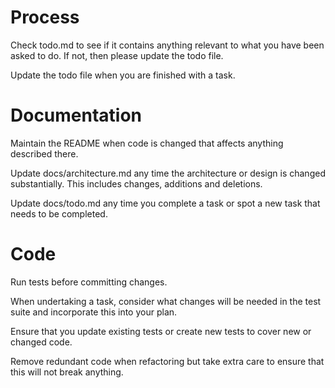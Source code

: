# Process

Check todo.md to see if it contains anything relevant to what you have been asked to do. If not, then please update the todo file.

Update the todo file when you are finished with a task.

# Documentation 

Maintain the README when code is changed that affects anything described there.

Update docs/architecture.md any time the architecture or design is changed substantially. This includes changes, additions and deletions.

Update docs/todo.md any time you complete a task or spot a new task that needs to be completed.

# Code

Run tests before committing changes.

When undertaking a task, consider what changes will be needed in the test suite and incorporate this into your plan.

Ensure that you update existing tests or create new tests to cover new or changed code.

Remove redundant code when refactoring but take extra care to ensure that this will not break anything.
